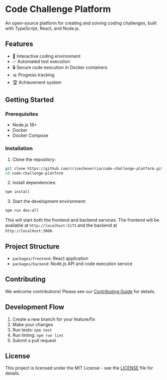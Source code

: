 # Code Challenge Platform

An open-source platform for creating and solving coding challenges, built with TypeScript, React, and Node.js.

## Features

- 🚀 Interactive coding environment
- ✅ Automated test execution
- 🔒 Secure code execution in Docker containers
- 📊 Progress tracking
- 🏆 Achievement system

## Getting Started

### Prerequisites

- Node.js 18+
- Docker
- Docker Compose

### Installation

1. Clone the repository:

```bash
git clone https://github.com/crisecheverria/code-challenge-platform.git
cd code-challenge-platform
```

2. Install dependencies:

```bash
npm install
```

3. Start the development environment:

```bash
npm run dev:all
```

This will start both the frontend and backend services. The frontend will be available at `http://localhost:5173` and the backend at `http://localhost:3000`.

## Project Structure

- `packages/frontend`: React application
- `packages/backend`: Node.js API and code execution service

## Contributing

We welcome contributions! Please see our [Contributing Guide](.github/CONTRIBUTING.md) for details.

## Development Flow

1. Create a new branch for your feature/fix
2. Make your changes
3. Run tests: `npm test`
4. Run linting: `npm run lint`
5. Submit a pull request

## License

This project is licensed under the MIT License - see the [LICENSE](LICENSE) file for details.
